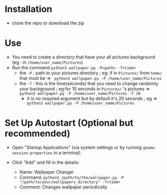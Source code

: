 # Installation
- clone the repo or download the zip

# Use
- You need to create a directory that have your all pictures background (eg : in `/home/user_name/Pictures`)
- Run the command `python3 wallpaper.py -P<path> -T<time>`
  - the `-P` : path to your pictures directory ; eg: if in `Pictures/` from `home/` that must be => ` python3 wallpaper.py -P /home/user_name/Pictures` 
  - the `-T` : this is the time(seconds) that you need to change randomly your background ; eg:for 10 seconds  in `Pictures/` 's pictures => ` python3 wallpaper.py -P /home/user_name/Pictures -T 10`
      - It is no required argument but  by default it's 20 seconds ; eg =>` python3 wallpaper.py -P /home/user_name/Pictures`

# Set Up Autostart (Optional but recommended)
- Open "Startup Applications" (via system settings or by running `gnome-session-properties` in a terminal).

- Click "Add" and fill in the details:
  - Name: Wallpaper Changer
  - Command: `python3 /path/to/the/wallpaper.py -P "/path/to/your/wallpapers_directory" -T<time>`
  - Comment: Changes wallpaper periodically
